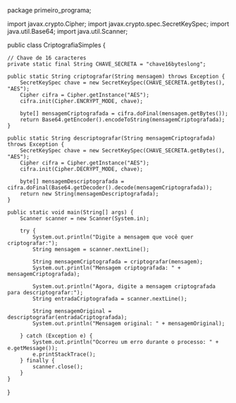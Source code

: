 package primeiro_programa;

import javax.crypto.Cipher;
import javax.crypto.spec.SecretKeySpec;
import java.util.Base64;
import java.util.Scanner;

public class CriptografiaSimples {

    // Chave de 16 caracteres 
    private static final String CHAVE_SECRETA = "chave16byteslong";

    public static String criptografar(String mensagem) throws Exception {
        SecretKeySpec chave = new SecretKeySpec(CHAVE_SECRETA.getBytes(), "AES");
        Cipher cifra = Cipher.getInstance("AES");
        cifra.init(Cipher.ENCRYPT_MODE, chave);

        byte[] mensagemCriptografada = cifra.doFinal(mensagem.getBytes());
        return Base64.getEncoder().encodeToString(mensagemCriptografada);
    }

    public static String descriptografar(String mensagemCriptografada) throws Exception {
        SecretKeySpec chave = new SecretKeySpec(CHAVE_SECRETA.getBytes(), "AES");
        Cipher cifra = Cipher.getInstance("AES");
        cifra.init(Cipher.DECRYPT_MODE, chave);

        byte[] mensagemDescriptografada = cifra.doFinal(Base64.getDecoder().decode(mensagemCriptografada));
        return new String(mensagemDescriptografada);
    }

    public static void main(String[] args) {
        Scanner scanner = new Scanner(System.in);

        try {
            System.out.println("Digite a mensagem que você quer criptografar:");
            String mensagem = scanner.nextLine();

            String mensagemCriptografada = criptografar(mensagem);
            System.out.println("Mensagem criptografada: " + mensagemCriptografada);

            System.out.println("Agora, digite a mensagem criptografada para descriptografar:");
            String entradaCriptografada = scanner.nextLine();

            String mensagemOriginal = descriptografar(entradaCriptografada);
            System.out.println("Mensagem original: " + mensagemOriginal);

        } catch (Exception e) {
            System.out.println("Ocorreu um erro durante o processo: " + e.getMessage());
            e.printStackTrace();
        } finally {
            scanner.close();
        }
    }
}
